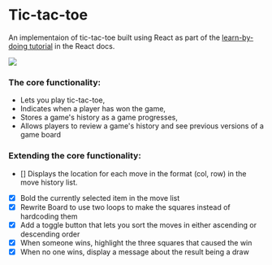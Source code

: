 # Tic-tac-toe

An implementaion of tic-tac-toe built using React as part of the [learn-by-doing tutorial](https://reactjs.org/tutorial/tutorial.html) in the React docs.

![](./assets/demo.gif)

### The core functionality:
- Lets you play tic-tac-toe,
- Indicates when a player has won the game,
- Stores a game's history as a game progresses,
- Allows players to review a game's history and see previous versions of a game board


### Extending the core functionality:
- [] Displays the location for each move in the format (col, row) in the move history list.
- [x] Bold the currently selected item in the move list
- [x] Rewrite Board to use two loops to make the squares instead of hardcoding them
- [x] Add a toggle button that lets you sort the moves in either ascending or descending order
- [x] When someone wins, highlight the three squares that caused the win
- [x] When no one wins, display a message about the result being a draw